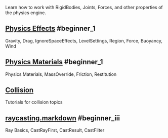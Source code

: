 Learn how to work with RigidBodies, Joints, Forces, and other properties of the physics engine.

 ## [Physics Effects](https://github.com/ZilchEngine/ZilchDocs/blob/master/zero_editor_documentation/tutorials/physics/physicseffects.markdown) #beginner_1 
Gravity, Drag, IgnoreSpaceEffects, LevelSettings, Region, Force, Buoyancy, Wind

 ## [Physics Materials](https://github.com/ZilchEngine/ZilchDocs/blob/master/zero_editor_documentation/tutorials/physics/physicsmaterials.markdown) #beginner_1 
Physics Materials, MassOverride, Friction, Restitution

 ## [Collision](https://github.com/ZilchEngine/ZilchDocs/blob/master/zero_editor_documentation/tutorials/physics/collision.markdown)
Tutorials for collision topics

 ## [raycasting.markdown](https://github.com/ZilchEngine/ZilchDocs/blob/master/zero_editor_documentation/tutorials/physics/raycasting.markdown) #beginner_iii 
Ray Basics, CastRayFirst, CastResult, CastFilter 

 